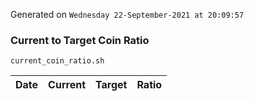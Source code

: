 Generated on `Wednesday 22-September-2021 at 20:09:57`

### Current to Target Coin Ratio
`current_coin_ratio.sh`

Date|Current|Target|Ratio
---|---|---|---
